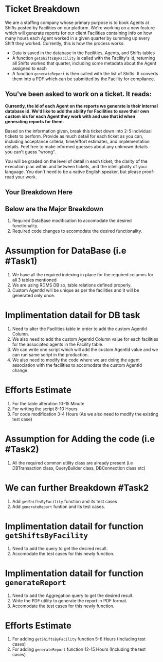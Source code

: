 # Ticket Breakdown
We are a staffing company whose primary purpose is to book Agents at Shifts posted by Facilities on our platform. We're working on a new feature which will generate reports for our client Facilities containing info on how many hours each Agent worked in a given quarter by summing up every Shift they worked. Currently, this is how the process works:

- Data is saved in the database in the Facilities, Agents, and Shifts tables
- A function `getShiftsByFacility` is called with the Facility's id, returning all Shifts worked that quarter, including some metadata about the Agent assigned to each
- A function `generateReport` is then called with the list of Shifts. It converts them into a PDF which can be submitted by the Facility for compliance.

## You've been asked to work on a ticket. It reads:

**Currently, the id of each Agent on the reports we generate is their internal database id. We'd like to add the ability for Facilities to save their own custom ids for each Agent they work with and use that id when generating reports for them.**


Based on the information given, break this ticket down into 2-5 individual tickets to perform. Provide as much detail for each ticket as you can, including acceptance criteria, time/effort estimates, and implementation details. Feel free to make informed guesses about any unknown details - you can't guess "wrong".


You will be graded on the level of detail in each ticket, the clarity of the execution plan within and between tickets, and the intelligibility of your language. You don't need to be a native English speaker, but please proof-read your work.

## Your Breakdown Here

## Below are the Major Breakdown

1. Required DataBase modification to accomodate the desired functionality.
2. Required code changes to accomodate the desired functionality.

# Assumption for DataBase (i.e #Task1)
1. We have all the required indexing in place for the required columns for all 3 tables mentioned
2. We are using RDMS DB so, table relations defined properly.
3. Custom AgentId will be unique as per the facilities and it will be generated only once. 

# Implimentation datail for DB task
1. Need to alter the Facilities table in order to add the custom AgentId Column.
2. We also need to add the custom AgentId Column value for each facilities for the associated agents in the Facility table.
3. We can write one script which will add the custom AgentId value and we can run same script in the production.
4. We also need to modify the code where we are doing the agent association with the facilities to accomodate the custom AgentId change.

# Efforts Estimate
1. For the table alteration 10-15 Minute 
2. For writing the script 8-10 Hours
3. For code modification 3-4 Hours (As we also need to modify the existing test case)


# Assumption for Adding the code  (i.e #Task2)
1. All the required common utility class are already present (i.e DBTransaction class, QueryBuilder class, DBConnection class etc)

# We can further Breakdown  #Task2
1. Add `getShiftsByFacility` function and its test cases
2. Add `generateReport` funtion and its test cases.

# Implimentation datail for function `getShiftsByFacility` 
1. Need to add the query to get the desired result.
2. Accomodate the test cases for this newly function.

# Implimentation datail for function `generateReport` 
1. Need to add the Aggregation query to get the desired result.
2. Write the PDF utility to generate the report in PDF format.
2. Accomodate the test cases for this newly function.

# Efforts Estimate
1. For adding `getShiftsByFacility` function 5-6 Hours (Including test cases)
2. For adding `generateReport` function 12-15 Hours (Including the test cases)